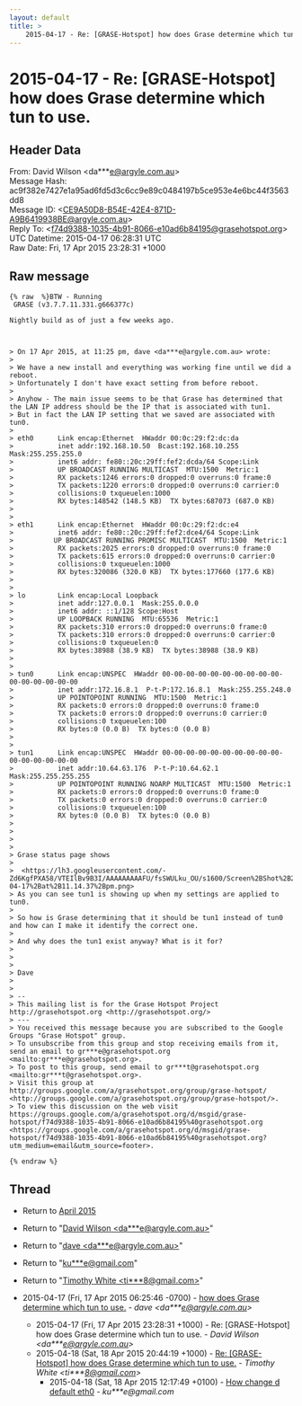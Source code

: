 ```yaml
---
layout: default
title: >
    2015-04-17 - Re: [GRASE-Hotspot] how does Grase determine which tun to use.
---
```


# 2015-04-17 - Re: [GRASE-Hotspot] how does Grase determine which tun to use.

## Header Data

From: David Wilson \<da***e@argyle.com.au\><br>
Message Hash: ac9f382e7427e1a95ad6fd5d3c6cc9e89c0484197b5ce953e4e6bc44f3563dd8<br>
Message ID: \<CE9A50D8-B54E-42E4-871D-A9B6419938BE@argyle.com.au\><br>
Reply To: \<f74d9388-1035-4b91-8066-e10ad6b84195@grasehotspot.org\><br>
UTC Datetime: 2015-04-17 06:28:31 UTC<br>
Raw Date: Fri, 17 Apr 2015 23:28:31 +1000<br>

## Raw message

```
{% raw  %}BTW - Running 
 GRASE (v3.7.7.11.331.g666377c)

Nightly build as of just a few weeks ago.



> On 17 Apr 2015, at 11:25 pm, dave <da***e@argyle.com.au> wrote:
> 
> We have a new install and everything was working fine until we did a reboot. 
> Unfortunately I don't have exact setting from before reboot. 
> 
> Anyhow - The main issue seems to be that Grase has determined that the LAN IP address should be the IP that is associated with tun1.
> But in fact the LAN IP setting that we saved are associated with tun0.
> 
> eth0      Link encap:Ethernet  HWaddr 00:0c:29:f2:dc:da  
>           inet addr:192.168.10.50  Bcast:192.168.10.255  Mask:255.255.255.0 
>           inet6 addr: fe80::20c:29ff:fef2:dcda/64 Scope:Link 
>           UP BROADCAST RUNNING MULTICAST  MTU:1500  Metric:1 
>           RX packets:1246 errors:0 dropped:0 overruns:0 frame:0 
>           TX packets:1220 errors:0 dropped:0 overruns:0 carrier:0 
>           collisions:0 txqueuelen:1000  
>           RX bytes:148542 (148.5 KB)  TX bytes:687073 (687.0 KB) 
>  
> 
> eth1      Link encap:Ethernet  HWaddr 00:0c:29:f2:dc:e4   
>           inet6 addr: fe80::20c:29ff:fef2:dce4/64 Scope:Link 
>          UP BROADCAST RUNNING PROMISC MULTICAST  MTU:1500  Metric:1 
>           RX packets:2025 errors:0 dropped:0 overruns:0 frame:0 
>           TX packets:615 errors:0 dropped:0 overruns:0 carrier:0 
>           collisions:0 txqueuelen:1000  
>           RX bytes:320086 (320.0 KB)  TX bytes:177660 (177.6 KB) 
> 
> 
> lo        Link encap:Local Loopback   
>           inet addr:127.0.0.1  Mask:255.0.0.0 
>           inet6 addr: ::1/128 Scope:Host 
>           UP LOOPBACK RUNNING  MTU:65536  Metric:1 
>           RX packets:310 errors:0 dropped:0 overruns:0 frame:0 
>           TX packets:310 errors:0 dropped:0 overruns:0 carrier:0 
>           collisions:0 txqueuelen:0  
>           RX bytes:38988 (38.9 KB)  TX bytes:38988 (38.9 KB) 
> 
> 
> tun0      Link encap:UNSPEC  HWaddr 00-00-00-00-00-00-00-00-00-00-00-00-00-00-00-00   
>           inet addr:172.16.8.1  P-t-P:172.16.8.1  Mask:255.255.248.0 
>           UP POINTOPOINT RUNNING  MTU:1500  Metric:1 
>           RX packets:0 errors:0 dropped:0 overruns:0 frame:0 
>           TX packets:0 errors:0 dropped:0 overruns:0 carrier:0 
>           collisions:0 txqueuelen:100  
>           RX bytes:0 (0.0 B)  TX bytes:0 (0.0 B) 
> 
> 
> tun1      Link encap:UNSPEC  HWaddr 00-00-00-00-00-00-00-00-00-00-00-00-00-00-00-00   
>           inet addr:10.64.63.176  P-t-P:10.64.62.1  Mask:255.255.255.255 
>           UP POINTOPOINT RUNNING NOARP MULTICAST  MTU:1500  Metric:1 
>           RX packets:0 errors:0 dropped:0 overruns:0 frame:0 
>           TX packets:0 errors:0 dropped:0 overruns:0 carrier:0 
>           collisions:0 txqueuelen:100  
>           RX bytes:0 (0.0 B)  TX bytes:0 (0.0 B)
> 
> 
> 
> 
> Grase status page shows 
> 
>  <https://lh3.googleusercontent.com/-Zd6KgfPXA58/VTEIlBv9B3I/AAAAAAAAAFU/fsSWULku_OU/s1600/Screen%2BShot%2B2015-04-17%2Bat%2B11.14.37%2Bpm.png>
> As you can see tun1 is showing up when my settings are applied to tun0. 
> 
> So how is Grase determining that it should be tun1 instead of tun0 and how can I make it identify the correct one. 
> 
> And why does the tun1 exist anyway? What is it for?
> 
> 
> 
> Dave 
> 
> 
> -- 
> This mailing list is for the Grase Hotspot Project http://grasehotspot.org <http://grasehotspot.org/>
> --- 
> You received this message because you are subscribed to the Google Groups "Grase Hotspot" group.
> To unsubscribe from this group and stop receiving emails from it, send an email to gr***e@grasehotspot.org <mailto:gr***e@grasehotspot.org>.
> To post to this group, send email to gr***t@grasehotspot.org <mailto:gr***t@grasehotspot.org>.
> Visit this group at http://groups.google.com/a/grasehotspot.org/group/grase-hotspot/ <http://groups.google.com/a/grasehotspot.org/group/grase-hotspot/>.
> To view this discussion on the web visit https://groups.google.com/a/grasehotspot.org/d/msgid/grase-hotspot/f74d9388-1035-4b91-8066-e10ad6b84195%40grasehotspot.org <https://groups.google.com/a/grasehotspot.org/d/msgid/grase-hotspot/f74d9388-1035-4b91-8066-e10ad6b84195%40grasehotspot.org?utm_medium=email&utm_source=footer>.

{% endraw %}
```

## Thread

+ Return to [April 2015](/archive/2015/04)

+ Return to "[David Wilson <da***e<span>@</span>argyle.com.au>](/authors/da___e_at_argyle_com_au)"
+ Return to "[dave <da***e<span>@</span>argyle.com.au>](/authors/da___e_at_argyle_com_au)"
+ Return to "[ku***e<span>@</span>gmail.com](/authors/ku___e_at_gmail_com)"
+ Return to "[Timothy White <ti***8<span>@</span>gmail.com>](/authors/ti___8_at_gmail_com)"

+ 2015-04-17 (Fri, 17 Apr 2015 06:25:46 -0700) - [how does Grase determine which tun to use.](/archive/2015/04/7e35b06b426aa4b97671cecfbeac6d65ec0f48c96f4d69dd1f49caad15ce06c1) - _dave \<da***e@argyle.com.au\>_
  + 2015-04-17 (Fri, 17 Apr 2015 23:28:31 +1000) - Re: [GRASE-Hotspot] how does Grase determine which tun to use. - _David Wilson \<da***e@argyle.com.au\>_
  + 2015-04-18 (Sat, 18 Apr 2015 20:44:19 +1000) - [Re: [GRASE-Hotspot] how does Grase determine which tun to use.](/archive/2015/04/7cf16c20966b35aac8ededb14dd4683021a68fa52e0eae549cdea19a07a0ec04) - _Timothy White \<ti***8@gmail.com\>_
    + 2015-04-18 (Sat, 18 Apr 2015 12:17:49 +0100) - [How change d default eth0](/archive/2015/04/f13d0d502d8f377948618793a916afff90e725869b9dbf525bb4c64e5f276d70) - _ku***e@gmail.com_

